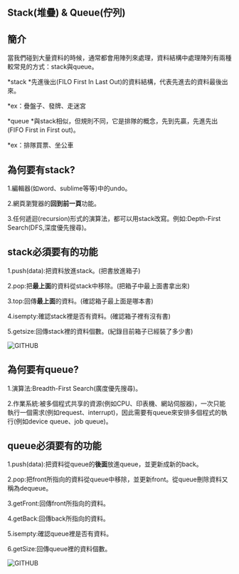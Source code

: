 ## Stack(堆疊) & Queue(佇列)

## 簡介
當我們碰到大量資料的時候，通常都會用陣列來處理，資料結構中處理陣列有兩種較常見的方式：stack與queue。

*stack
   *先進後出(FILO First In Last Out)的資料結構，代表先進去的資料最後出來。
   
   *ex：疊盤子、發牌、走迷宮
   
*queue
   *與stack相似，但規則不同，它是排隊的概念，先到先贏，先進先出(FIFO First in First out)。
   
   *ex：排隊買票、坐公車
  
## 為何要有stack?
1.編輯器(如word、sublime等等)中的undo。

2.網頁瀏覽器的**回到前一頁**功能。

3.任何遞迴(recursion)形式的演算法，都可以用stack改寫。例如:Depth-First Search(DFS,深度優先搜尋)。

## stack必須要有的功能
1.push(data):把資料放進stack。(把書放進箱子)

2.pop:把**最上面**的資料從stack中移除。(把箱子中最上面書拿出來)

3.top:回傳**最上面**的資料。(確認箱子最上面是哪本書)

4.isempty:確認stack裡是否有資料。(確認箱子裡有沒有書)

5.getsize:回傳stack裡的資料個數。(紀錄目前箱子已經裝了多少書)

![GITHUB](https://github.com/tzuying0312/Learning-Code/blob/master/photo/stack.png)


## 為何要有queue?
1.演算法:Breadth-First Search(廣度優先搜尋)。

2.作業系統:被多個程式共享的資源(例如CPU、印表機、網站伺服器)，一次只能執行一個需求(例如request、interrupt)，因此需要有queue來安排多個程式的執行(例如device queue、job queue)。

## queue必須要有的功能
1.push(data):把資料從queue的**後面**放進queue，並更新成新的back。

2.pop:把front所指向的資料從queue中移除，並更新front。從queue刪除資料又稱為dequeue。

3.getFront:回傳front所指向的資料。

4.getBack:回傳back所指向的資料。

5.isempty:確認queue裡是否有資料。

6.getSize:回傳queue裡的資料個數。 

![GITHUB](https://github.com/tzuying0312/Learning-Code/blob/master/photo/queue.png)
